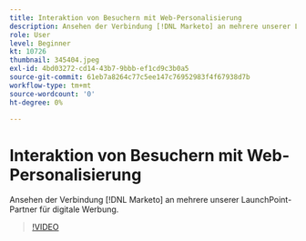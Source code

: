 ```yaml
---
title: Interaktion von Besuchern mit Web-Personalisierung
description: Ansehen der Verbindung [!DNL Marketo] an mehrere unserer LaunchPoint-Partner für digitale Werbung.
role: User
level: Beginner
kt: 10726
thumbnail: 345404.jpeg
exl-id: 4bd03272-cd14-43b7-9bbb-ef1cd9c3b0a5
source-git-commit: 61eb7a8264c77c5ee147c76952983f4f67938d7b
workflow-type: tm+mt
source-wordcount: '0'
ht-degree: 0%

---
```


# Interaktion von Besuchern mit Web-Personalisierung

Ansehen der Verbindung [!DNL Marketo] an mehrere unserer LaunchPoint-Partner für digitale Werbung.

>[!VIDEO](https://video.tv.adobe.com/v/345404/?quality=12&learn=on)
